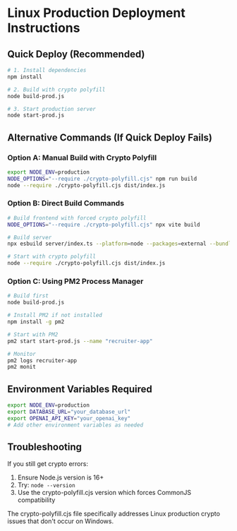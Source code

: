 # Linux Production Deployment Instructions

## Quick Deploy (Recommended)

```bash
# 1. Install dependencies
npm install

# 2. Build with crypto polyfill
node build-prod.js

# 3. Start production server
node start-prod.js
```

## Alternative Commands (If Quick Deploy Fails)

### Option A: Manual Build with Crypto Polyfill
```bash
export NODE_ENV=production
NODE_OPTIONS="--require ./crypto-polyfill.cjs" npm run build
node --require ./crypto-polyfill.cjs dist/index.js
```

### Option B: Direct Build Commands
```bash
# Build frontend with forced crypto polyfill
NODE_OPTIONS="--require ./crypto-polyfill.cjs" npx vite build

# Build server
npx esbuild server/index.ts --platform=node --packages=external --bundle --format=esm --outdir=dist

# Start with crypto polyfill
node --require ./crypto-polyfill.cjs dist/index.js
```

### Option C: Using PM2 Process Manager
```bash
# Build first
node build-prod.js

# Install PM2 if not installed
npm install -g pm2

# Start with PM2
pm2 start start-prod.js --name "recruiter-app"

# Monitor
pm2 logs recruiter-app
pm2 monit
```

## Environment Variables Required
```bash
export NODE_ENV=production
export DATABASE_URL="your_database_url"
export OPENAI_API_KEY="your_openai_key"
# Add other environment variables as needed
```

## Troubleshooting

If you still get crypto errors:
1. Ensure Node.js version is 16+ 
2. Try: `node --version`
3. Use the crypto-polyfill.cjs version which forces CommonJS compatibility

The crypto-polyfill.cjs file specifically addresses Linux production crypto issues that don't occur on Windows.